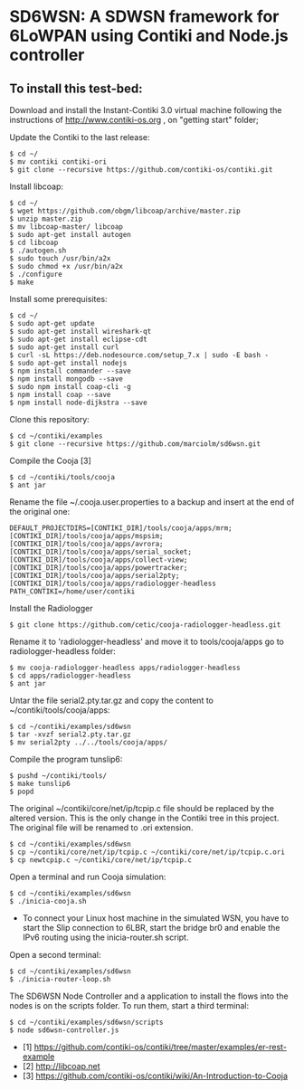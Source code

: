 
SD6WSN: A SDWSN framework for 6LoWPAN using Contiki and Node.js controller
==============================================================================


To install this test-bed: 
-------------------------
Download and install the Instant-Contiki 3.0 virtual machine following the instructions of http://www.contiki-os.org , on "getting start" folder;

Update the Contiki to the last release: 

	$ cd ~/
	$ mv contiki contiki-ori
	$ git clone --recursive https://github.com/contiki-os/contiki.git

Install libcoap:

	$ cd ~/
	$ wget https://github.com/obgm/libcoap/archive/master.zip
	$ unzip master.zip
	$ mv libcoap-master/ libcoap
	$ sudo apt-get install autogen
	$ cd libcoap
	$ ./autogen.sh
   	$ sudo touch /usr/bin/a2x
   	$ sudo chmod +x /usr/bin/a2x
	$ ./configure
	$ make

Install some prerequisites:

	$ cd ~/
	$ sudo apt-get update
	$ sudo apt-get install wireshark-qt
	$ sudo apt-get install eclipse-cdt
	$ sudo apt-get install curl
	$ curl -sL https://deb.nodesource.com/setup_7.x | sudo -E bash -
	$ sudo apt-get install nodejs
	$ npm install commander --save
	$ npm install mongodb --save
	$ sudo npm install coap-cli -g
	$ npm install coap --save
	$ npm install node-dijkstra --save
 
Clone this repository:

	$ cd ~/contiki/examples
	$ git clone --recursive https://github.com/marciolm/sd6wsn.git 

Compile the Cooja [3]

	$ cd ~/contiki/tools/cooja
	$ ant jar
	
Rename the file ~/.cooja.user.properties to a backup and insert at the end of the original one: 

	DEFAULT_PROJECTDIRS=[CONTIKI_DIR]/tools/cooja/apps/mrm;[CONTIKI_DIR]/tools/cooja/apps/mspsim;[CONTIKI_DIR]/tools/cooja/apps/avrora;[CONTIKI_DIR]/tools/cooja/apps/serial_socket;[CONTIKI_DIR]/tools/cooja/apps/collect-view;[CONTIKI_DIR]/tools/cooja/apps/powertracker;[CONTIKI_DIR]/tools/cooja/apps/serial2pty;[CONTIKI_DIR]/tools/cooja/apps/radiologger-headless
	PATH_CONTIKI=/home/user/contiki

Install the Radiologger

	$ git clone https://github.com/cetic/cooja-radiologger-headless.git

Rename it to 'radiologger-headless' and move it to tools/cooja/apps
go to radiologger-headless folder:

    $ mv cooja-radiologger-headless apps/radiologger-headless
    $ cd apps/radiologger-headless
	$ ant jar
	
Untar the file serial2.pty.tar.gz and copy the content to ~/contiki/tools/cooja/apps:

	$ cd ~/contiki/examples/sd6wsn
    $ tar -xvzf serial2.pty.tar.gz
    $ mv serial2pty ../../tools/cooja/apps/

Compile the program tunslip6:

	$ pushd ~/contiki/tools/
	$ make tunslip6
	$ popd

The original ~/contiki/core/net/ip/tcpip.c file should be replaced by the altered version. This is the only change in the Contiki tree in this project. The original file will be renamed to .ori extension.

    $ cd ~/contiki/examples/sd6wsn
    $ cp ~/contiki/core/net/ip/tcpip.c ~/contiki/core/net/ip/tcpip.c.ori
    $ cp newtcpip.c ~/contiki/core/net/ip/tcpip.c

Open a terminal and run Cooja simulation:

	$ cd ~/contiki/examples/sd6wsn
	$ ./inicia-cooja.sh 

* To connect your Linux host machine in the simulated WSN, you have to start the Slip connection to 6LBR, start the bridge br0 and enable the IPv6 routing using the inicia-router.sh script.

Open a second terminal:

	$ cd ~/contiki/examples/sd6wsn
	$ ./inicia-router-loop.sh

The SD6WSN Node Controller and a application to install the flows into the nodes is on the scripts folder. To run them, start a third terminal:

	$ cd ~/contiki/examples/sd6wsn/scripts
	$ node sd6wsn-controller.js

* [1] https://github.com/contiki-os/contiki/tree/master/examples/er-rest-example
* [2] http://libcoap.net
* [3] https://github.com/contiki-os/contiki/wiki/An-Introduction-to-Cooja
